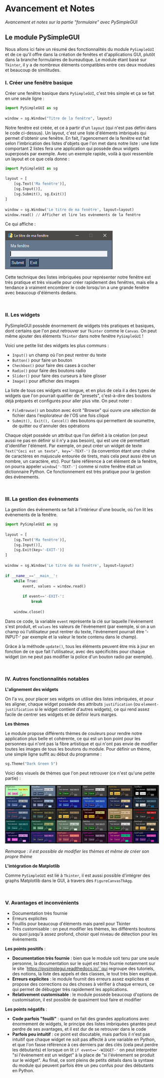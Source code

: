 # __Avancement et Notes__
*Avancement et notes sur la partie "formulaire" avec PySimpleGUI*


## __Le module PySimpleGUI__

Nous allons ici faire un résumé des fonctionnalités du module `PySimpleGUI` et de ce qu'il offre dans la création de fenêtes et d'applications GUI, plutôt dans la branche formulaires de bureautique.
Le module étant basé sur `Tkinter`, il y a de nombreux éléments compatibles entre ces deux modules et beaucoup de similitudes.

### __I. Créer une fenêtre basique__

Créer une fenêtre basique dans `PySimpleGUI`, c'est très simple et ça se fait en une seule ligne : 

```python
import PySimpleGUI as sg 

window = sg.Window("Titre de la fenêtre", layout)
```

Notre fenêtre est créée, et ce à partir d'un `layout` (qui n'est pas défini dans le code ci-dessus). Un layout, c'est une liste d'éléments imbriqués qui permet d'obtenir une fenêtre.
En fait, l'agencement de la fenêtre est fait selon l'imbrication des listes d'objets que l'on met dans notre liste : une liste comportant 2 listes fera une application qui possède deux widgets superposés par exemple. Avec un exemple rapide, voilà à quoi ressemble un layout et ce que cela donne :

```python
import PySimpleGUI as sg 

layout = [
    [sg.Text('Ma fenêtre')],
    [sg.Input()],
    [sg.Submit(), sg.Exit()]
]

window = sg.Window('Le titre de ma fenêtre', layout=layout)
window.read() // Afficher et lire les evènements de la fenêtre 
```

Ce qui affiche : 

![Fenêtre simple avec un layout](./assets/rapport1.png)

Cette technique des listes imbriquées pour représenter notre fenêtre est très pratique et très visuelle pour créer rapidement des fenêtres, mais elle a tendance à vraiment encombrer le code lorsqu'on a une grande fenêtre avec beaucoup d'éléments dedans.

<br/>

### __II. Les widgets__

PySimpleGUI possède énormement de widgets très pratiques et basiques, dont certains que l'on peut retrouver sur `Tkinter` comme le `Canvas`. On peut même ajouter des éléments `Tkinter` dans notre fenêtre `PySimpleGUI` !

Voici une petite list des widgets les plus communs : 

  - `Input()` un champ où l'on peut rentrer du texte
  - `Button()` pour faire un bouton
  - `Checkbox()` pour faire des cases à cocher
  - `Radio()` pour faire des boutons radio
  - `Slider()` pour faire des curseurs à faire glisser
  - `Image()` pour afficher des images 

La liste de tous ces widgets est longue, et en plus de cela il a des types de widgets que l'on pourrait qualifier de "presets", c'est-à-dire des boutons déjà préparés et configurés pour aller plus vite. On peut noter :

- `FileBrowse()` un bouton avec écrit "Browse" qui ouvre une sélection de fichier dans l'explorateur de l'OS une fois cliqué
- `Submit(), Exit(), Cancel()` des boutons qui permettent de soumettre, de quitter ou d'annuler des opérations

Chaque objet possède un attribut que l'on définit à la création (on peut aussi ne pas en définir si il n'y a pas besoin), qui est une clé permettant d'identifier l'élément. Par exemple, on peut créer un widget de texte `Text("Ceci est un texte", key='-TEXT-')` (la convention étant une chaîne de caractères en majuscule entourée de tirets, mais cela peut aussi être un nombre, un caractère, etc). Pour faire référence à cet élément de la fenêtre, on pourra appeler `window['-TEXT-']` comme si notre fenêtre était un dictionnaire Python.
Ce fonctionnement est très pratique pour la gestion des évènements.

<br/>

### __III. La gestion des évènements__

La gestion des évènements se fait à l'intérieur d'une boucle, où l'on lit les évènements de la fenêtre.

```python
import PySimpleGUI as sg 

layout = [
    [sg.Text('Ma fenêtre')],
    [sg.Input()],
    [sg.Exit(key='-EXIT-')]
]

window = sg.Window('Le titre de ma fenêtre', layout=layout)

if __name__=='__main__':
    while True:
        event, values = window.read()
        
        if event=='-EXIT-':
            break 
    
    window.close()
```

Dans ce code, la variable `event` représente la clé sur laquelle l'évènement s'est produit, et `values` les valeurs de l'évènement (par exemple, si on a un champ où l'utilisateur peut rentrer du texte, l'évènement pourrait être '-INPUT-' par exemple et la valeur le texte contenu dans le champ).

Grâce à la méthode `update()`, tous les éléments peuvent être mis à jour en fonction de ce que fait l'utilisateur, avec des spécificités pour chaque widget (on ne peut pas modifier la police d'un bouton radio par exemple).

<br/>

### __IV. Autres fonctionnalités notables__

**L'alignement des widgets**

On l'a vu, pour placer ses widgets on utilise des listes imbriquées, et pour les aligner, chaque widget possède des attributs `justification` (ou `element-justification` si le widget contient d'autres widgets), ce qui rend assez facile de centrer ses widgets et de définir leurs marges.

**Les thèmes**

Le module propose différents thèmes de couleurs pour rendre notre application plus belle et cohérente, ce qui est un bon point pour les personnes qui n'ont pas la fibre artistique et qui n'ont pas envie de modifier toutes les images de tous les boutons du module.
Pour définir un thème, une simple ligne suffit au début du programme : 

```python
sg.Theme("Dark Green 5")
```

Voici des visuels de thèmes que l'on peut retrouver (ce n'est qu'une petite partie) : 

![Quelques thèmes de PySimpleGUI](./assets/rapport2.png)

*Remarque : il est possible de modifier les thèmes et même de créer son propre thème*

**L'intégration de Matplotlib**

Comme `PySimpleGUI` est lié à `Tkinter`, il est aussi possible d'intégrer des graphs Matplotlib dans le GUI, à travers des `FigureCanvasTkAgg`.

<br/>

### __V. Avantages et inconvénients__
* Documentation très fournie
* Erreurs explicites
* Fouillis pour beaucoup d'éléments mais pareil pour Tkinter 
* Très customisable : on peut modifier les thèmes, les différents boutons ou quoi jusqu'à assez profond, choisir quel niveau de détection pour les évènements

**Les points positifs** :

* **Documentation très fournie** : bien que le module soit tenu par une seule personne, la documentation sur le sujet est très fournie notamment sur le site `https://pysimplegui.readthedocs.io/``qui regroupe des tutoriels, des notions, la liste des appels et des classes, le tout très bien expliqué.
* **Erreurs explicites** : le module fournit des erreurs assez explicites et propose des corrections ou des choses à vérifier à chaque erreurs, ce qui permet de débugger très rapidement les applications.
* **Relativement customisable** : le module possède beaucoup d'options de customisation, il est possible de quasiment tout faire et modifier 

**Les points négatifs** :

* **Code parfois "fouilli"** : quand on fait des grandes applications avec énormement de widgets, le principe des listes imbriquées géantes peut perdre de ses avantages, et il est dur de se retrouver dans le code
* **Parfois peu intuitif** : ce point est discutable, mais parfois il n'est pas intuitif que chaque widget ne soit pas affecté à une variable en Python, et que l'on fasse référence à ces derniers par des clés (cela peut perdre les débutants) et lorsque on lit `if event=='-WIDGET-'` on peut interpréter "si l'évènement est un widget" à la place de "si l'évènement se produit sur le widget". Au final, ce sont pleins de petits détails dans la syntaxe du module qui peuvent parfois être un peu confus pour des débutants en Python.  